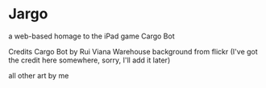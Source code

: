 Jargo
=====

a web-based homage to the iPad game Cargo Bot

Credits
Cargo Bot by Rui Viana
Warehouse background from flickr (I've got the credit here somewhere, sorry, I'll add it later)

all other art by me

